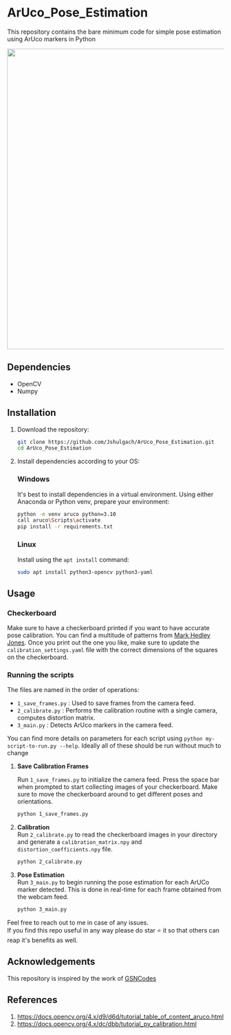 # ArUco_Pose_Estimation
This repository contains the bare minimum code for simple pose estimation using ArUco markers in Python

<div align="center">
<img src = 'assets/aruco-track.gif ' width = 700>
</div>

## Dependencies
- OpenCV
- Numpy

## Installation

1. Download the repository:
    ```bash
    git clone https://github.com/Jshulgach/ArUco_Pose_Estimation.git
    cd ArUco_Pose_Estimation
    ```
2. Install dependencies according to your OS:
    ### Windows
    It's best to install dependencies in a virtual environment. Using either Anaconda or Python venv, prepare your environment:
    ```bash
    python -m venv aruco python=3.10
    call aruco\Scripts\activate
    pip install -r requirements.txt
    ```
    ### Linux
    Install using the `apt install` command:
    ```bash
    sudo apt install python3-opencv python3-yaml
    ```

## Usage

### Checkerboard
Make sure to have a checkerboard printed if you want to have accurate pose calibration. You can find a multitude of patterns from [Mark Hedley Jones](https://markhedleyjones.com/projects/calibration-checkerboard-collection). Once you print out the one you like, make sure to update the `calibration_settings.yaml` file with the correct dimensions of the squares on the checkerboard.

### Running the scripts
The files are named in the order of operations:

- `1_save_frames.py` : Used to save frames from the camera feed.
- `2_calibrate.py`   : Performs the calibration routine with a single camera, computes distortion matrix.
- `3_main.py`        : Detects ArUco markers in the camera feed.

You can find more details on parameters for each script using `python my-script-to-run.py --help`. Ideally all of these should be run without much to change
   
1. **Save Calibration Frames**  

    Run `1_save_frames.py` to initialize the camera feed. Press the space bar when prompted to start collecting images of your checkerboard. Make sure to move the checkerboard around to get different poses and orientations.
    ```bash
    python 1_save_frames.py
    ```
   
2. **Calibration**  
    Run `2_calibrate.py` to read the checkerboard images in your directory and generate a `calibration_matrix.npy` and `distortion_coefficients.npy` file. 
    ```bash
    python 2_calibrate.py  
    ```
   
3. **Pose Estimation**  
    Run `3_main.py` to begin running the pose estimation for each ArUCo marker detected. This is done in real-time for each frame obtained from the webcam feed.  
    ```bash
    python 3_main.py  
    ```
   
Feel free to reach out to me in case of any issues.  
If you find this repo useful in any way please do star ⭐️ it so that others can reap it's benefits as well.

## Acknowledgements
This repository is inspired by the work of [GSNCodes](https://github.com/GSNCodes/ArUCo-Markers-Pose-Estimation-Generation-Python)

## References
1. https://docs.opencv.org/4.x/d9/d6d/tutorial_table_of_content_aruco.html
2. https://docs.opencv.org/4.x/dc/dbb/tutorial_py_calibration.html
